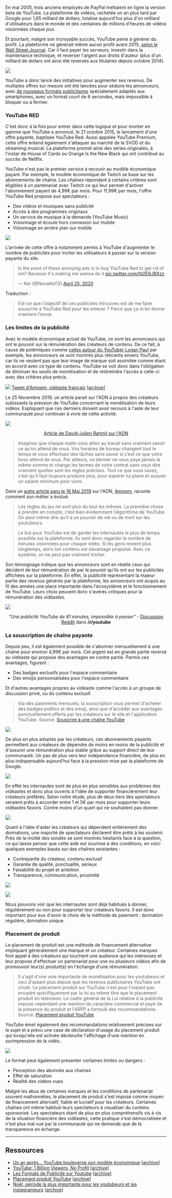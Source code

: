 En mai 2005, trois anciens employés de PayPal mettaient en ligne la version beta de YouTube. La plateforme de vidéos, rachetée un an plus tard par Google pour 1,65 milliard de dollars, totalise aujourd'hui plus d'un milliard d'utilisateurs dans le monde et des centaines de millions d'heures de vidéos visionnées chaque jour.

Et pourtant, malgré son incroyable succès, YouTube peine à générer du profit. La plateforme ne générait même aucun profit avant 2015, [selon le Wall Street Journal][2]. Car il faut payer les serveurs, investir dans la maintenance technique, et reverser l'argent aux droits d'auteur (plus d'un milliard de dollars ont ainsi été reversés aux titulaires depuis octobre 2014).

![](../assets/screenshot_5.png)

YouTube a donc lancé des initiatives pour augmenter ses revenus. De multiples offres sur mesure ont été lancées pour séduire les annonceurs, avec [de nouveaux formats publicitaires][3] spécialement adaptés aux smartphones, avec un format court de 6 secondes, mais impossible à bloquer ou à fermer.

### YouTube RED

C'est donc à la fois pour entrer dans cette logique et pour monter en gamme que YouTube a annoncé, le 21 octobre 2015, le lancement d'une offre payante, baptisée YouTube Red. Aussi appelée YouTube Premium, cette offre entend également s'attaquer au marché de la SVOD et du streaming musical. La plateforme promet ainsi des séries originales, à l'instar de House of Cards ou Orange Is the New Black qui ont contribué au succès de Netflix.

YouTube n'est pas le premier service à recourir au modèle économique payant. Par exemple, le modèle économique de Twitch se base sur les abonnements de chaîne. Les chaînes répondant à certains critères sont éligibles à un partenariat avec Twitch ce qui leur permet d'activer l'abonnement payant de 4,99€ par mois. Pour 11,99€ par mois, l'offre YouTube Red propose aux spectateurs :

-   Des vidéos et musiques sans publicité
-   Accès à des programmes originaux
-   Un service de musique à la demande (YouTube Music)
-   Visionnage et écoute hors connexion sur mobile
-   Visionnage en arrière plan sur mobile

![](../assets/screenshot_10.png)

L'arrivée de cette offre à notamment permis à YouTube d'augmenter le nombre de publicités pour inciter les utilisateurs à passer sur la version payante du site.

<blockquote class="twitter-tweet"><p lang="en" dir="ltr">Is the point of these annoying ads is to buy YouTube Red to get rid of em? Because it&#39;s making me wanna do it <a href="https://t.co/fd2E6JBXzz">pic.twitter.com/fd2E6JBXzz</a></p>&mdash; Ket (@NovaKet12) <a href="https://twitter.com/NovaKet12/status/1254033178257481734?ref_src=twsrc%5Etfw">April 25, 2020</a></blockquote> <script async src="https://platform.twitter.com/widgets.js" charset="utf-8"></script>

Traduction :

> Est-ce que l'objectif de ces publicités intrusives est de me faire souscrire à YouTube Red pour les enlever ? Parce que ça m'en donne vraiment l'envie.

### Les limites de la publicité

Avec le modèle économique actuel de YouTube, ce sont les annonceurs qui ont le pouvoir sur la rémunération des créateurs de contenu. De ce fait, à cause de polémiques comme [celles autour du YouTuber Logan Paul][8] par exemple, les annonceurs se sont montrés plus réticents envers YouTube, car ils ne veulent pas que leur image de marque soit assimilée comme étant en accord avec ce type de contenu. YouTube se voit donc dans l'obligation de diminuer les seuils de monétisation et de réstreindre l'accès à celle-ci avec des critères plus précis.

![](../assets/screenshot_3.png)
[Tweet d'Amixem, vidéaste français][7] \[[archive][7_archive]]

Le 25 Novembre 2019, un article parait sur l'ADN à propos des créateurs subissants la pression de YouTube concernant la monétisation de leurs vidéos. Expliquant que ces derniers doivent avoir recours à l'aide de leur communauté pour continuer à vivre de cette activité.

![](../assets/screenshot_2.png)

<div align="center">
    <a href="https://web.archive.org/web/20200229093359/https://www.ladn.eu/media-mutants/tv-et-nouvelles-images/comment-youtubeurs-font-financer-communaute/" target="_blank">Article de David-Julien Rahmil sur l'ADN</a>
</div>

> Imaginez que chaque matin vous alliez au travail sans vraiment savoir ce qu’on attend de vous. Vos horaires de bureau changent tout le temps et vous effectuez des tâches sans savoir si c’est ce que votre boss attend de vous. Par ailleurs, ce dernier ne vous paye jamais la même somme et change les termes de votre contrat sans vous dire vraiment quelles sont les règles précises. Tout ce que vous savez, c’est qu’il faut toujours produire plus, pour espérer lui plaire et assurer un salaire minimum pour vivre.

Dans un [autre article paru le 16 Mai 2019](https://www.ladn.eu/media-mutants/tv-et-nouvelles-images/amixem-youtube-surtout-plaire-algorithme/) sur l'ADN, [Amixem](https://www.youtube.com/user/FPSCoopGameplays), raconte comment son métier a évolué.

> Les règles du jeu ne sont plus du tout les mêmes. La première chose à prendre en compte, c’est bien évidemment l’algorithme de YouTube. On peut même dire qu’il a un pouvoir de vie ou de mort sur les youtubeurs.

> Le but pour YouTube est de garder les internautes le plus de temps possible sur la plateforme. Ils vont donc regarder le nombre de minutes visionnées pour chaque vidéo. Si les gens restent plus longtemps, alors ton contenu est davantage propulsé. Avec ce système, on ne peut pas vraiment tricher.

Son témoignage indique que les annonceurs sont en réalité ceux qui décident de leur rémunération de par le pouvoir qu'ils ont sur les publicités affichées sur la plateforme. En effet, la publicité représentant la majeur partie des revenus générés par la plateforme, les annonceurs ont acquis au fil des années une place importante dans l'écosystème et le fonctionnement de YouTube. Leurs choix peuvent donc s'avérés critiques pour la rémunération des vidéastes.

![](../assets/screenshot_9.png)

<div align="center"><i>"Une publicité YouTube de 81 minutes, impossible à passer"</i> - <a href="https://www.reddit.com/r/youtube/comments/gckm4b/an_81_minute_long_nonskippable_ad_on_youtube/">Discussion Reddit</a> dans <strong>/r/youtube</strong></div>

### La souscription de chaîne payante

Depuis peu, il est également possible de s'abonner mensuellement à une chaîne pour environ 4,99€ par mois. Cet argent est en grande partie reversé au vidéaste qui propose des avantages en contre partie. Parmis ces avantages, figurent :

-   Des badges exclusifs pour l'espace commentaire
-   Des emojis personnalisées pour l'espace commentaire

Et d'autres avantages propres au vidéaste comme l'accès à un groupe de discussion privé, ou du contenu exclusif.

> Via des paiements mensuels, la souscription vous permet d'acheter des badges publics et des emoji, ainsi que d'accéder aux avantages ponctuellement offerts par les créateurs sur le site et l'application YouTube. Source: [Souscrire à une chaîne YouTube](https://support.google.com/youtube/answer/6304294?hl=fr)

![](../assets/screenshot_6.png)

De plus en plus adoptés par les créateurs, ces abonnements payants permettent aux créateurs de dépendre de moins en moins de la publicité et d'assurer une rémunération plus stable grâce au support direct de leur communauté. Un pas de plus vers leur indépendance financière, de plus en plus indispensable aujourd'hui face à la pression mise par la plateforme de Google.

![](../assets/study_10.png)

En effet les internautes sont de plus en plus sensibles aux problèmes des vidéastes et donc plus ouverts à l'idée de supporter financièrement leur créateurs préférés. Selon notre étude, plus de deux tiers des spectateurs seraient prêts à accorder entre 1 et 5€ par mois pour supporter leurs vidéastes favoris. Contre moins d'un quart qui ne souhaitent pas donner.

![](../assets/study_11.png)

Quant à l'idée d'aider les créateurs qui dépendent entièrement des donnations, une majorité de spectateurs déclarent être prêts à les soutenir. Près de la moitié des sondés se sont montrés hésitants face à la question, ce qui laisse penser que cette aide est soumise à des conditions, en voici quelques exemples basés sur des chaînes existantes :

-   Contrepartie du créateur, contenu exclusif
-   Garantie de qualité, ponctualité, sérieux
-   Faisabilité du projet et ambition
-   Transparence, communication, proximité

![](../assets/study_14.png)

![](../assets/study_13.png)

Nous pouvons voir que les internautes sont déjà habitués à donner, régulièrement ou non pour supporter leur créateurs favoris. Il est donc important pour eux d'avoir le choix de la méthode de paiement : donnation régulière, donnation unique.

### Placement de produit

Le placement de produit est une méthode de financement alternative impliquant généralement une marque et un créateur. Certaines marques font appel à des créateurs qui touchent une audience qui les intéresses et leur propose d'effectuer un partenariat pour une ou plusieurs vidéos afin de promouvoir leur(s) produit(s) en l'échange d'une rémunération.

> Il s'agit d'une voie importante de monétisation pour les youtubeurs et ceci d'autant plus depuis que les revenus publicitaires YouTube ont chuté. Le placement produit sur YouTube n'est pour l'instant pas encadré spécifiquement par la loi au même titre que le placement produit en télévision. Le cadre général de la Loi relative à la publicité impose cependant une mention du caractère commercial et payé de la présence du produit et l'ARPP a formulé des recommandations. Source: [Placement produit YouTube](https://www.definitions-marketing.com/definition/placement-produit-youtube/)

YouTube émet également des recommandations relativement précises sur le sujet et a prévu une case de déclaration d'usage du placement produit qui lorsqu'elle est activée déclenche l'affichage d'une mention en surimpression de la vidéo.

![](../assets/screenshot_7.png)

Le format peut également présenter certaines limites ou dangers :

-   Perception des abonnés aux chaines
-   Effet de saturation
-   Réalité des vidéos vues

Malgré les abus de certaines marques et les conditions de partenariat souvent malhonnêtes, le placement de produit s'est imposé comme moyen de financement alternatif, fiable et lucratif pour les créateurs. Certaines chaînes ont même habitué leurs spectateurs à visualiser du contenu sponsorisé. Les spectateurs étant de plus en plus compréhensifs vis à vis de la situation financière des vidéastes, cette pratique s'est démocratisée et n'est plus mal vue par la communauté qui ne demande que de la transparence en échange.

* * *

## Ressources

-   [Un an après... YouTube bouleverse son modèle économique][1] \[[archive][1_archive]]
-   [YouTube: 1 Billion Viewers, No Profit][2] \[[archive][2_archive]]
-   [Les Formats de Publicité sur Youtube][3] \[[archive][3_archive]]
-   [Placement produit YouTube][4] \[[archive][4_archive]]
-   [Noël, période la plus importante pour les youtubeurs et les instagrameurs][9] \[[archive][9_archive]]

[1]: https://www.clubic.com/pro/actualite-e-business/actualite-807308-an-youtube-bouleverse-modele-economique.html

[1_archive]: https://web.archive.org/web/https://www.clubic.com/pro/actualite-e-business/actualite-807308-an-youtube-bouleverse-modele-economique.html

[2]: https://www.wsj.com/articles/viewers-dont-add-up-to-profit-for-youtube-1424897967

[2_archive]: https://web.archive.org/web/https://www.wsj.com/articles/viewers-dont-add-up-to-profit-for-youtube-1424897967

[3]: https://www.webmarketing-conseil.fr/les-formats-publicite-youtube/

[3_archive]: https://web.archive.org/web/https://www.webmarketing-conseil.fr/les-formats-publicite-youtube/

[4]: https://www.definitions-marketing.com/definition/placement-produit-youtube/

[4_archive]: https://web.archive.org/web/https://www.definitions-marketing.com/definition/placement-produit-youtube/

[7]: https://twitter.com/_Amixem/status/953612321707917312

[7_archive]: https://web.archive.org/web/20200418145846/https://twitter.com/_Amixem/status/953612321707917312

[8]: https://www.forbes.com/sites/natalierobehmed/2018/12/03/how-youtube-star-logan-paul-made-14-5-million-amid-scandal/#3ca134026b2d

[9]: https://www.lemonde.fr/pixels/article/2019/12/19/noel-periode-la-plus-importante-pour-les-youtubeurs-et-les-instagrameurs_6023438_4408996.html

[9_archive]: https://web.archive.org/web/https://www.lemonde.fr/pixels/article/2019/12/19/noel-periode-la-plus-importante-pour-les-youtubeurs-et-les-instagrameurs_6023438_4408996.html
